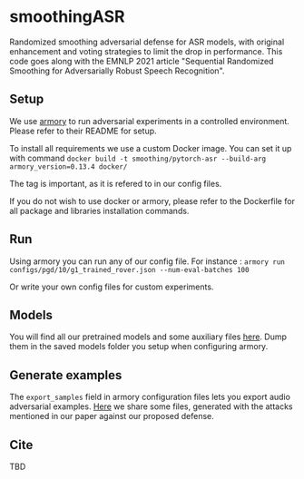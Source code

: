 # smoothingASR
Randomized smoothing adversarial defense for ASR models, with original enhancement and voting strategies to limit the drop in performance. This code goes along with the EMNLP 2021 article "Sequential Randomized Smoothing for Adversarially Robust Speech Recognition".

## Setup
We use [armory](https://github.com/twosixlabs/armory) to run adversarial experiments in a controlled environment. Please refer to their README for setup.

To install all requirements we use a custom Docker image. You can set it up with command 
`docker build -t smoothing/pytorch-asr --build-arg armory_version=0.13.4 docker/`

The tag is important, as it is refered to in our config files.

If you do not wish to use docker or armory, please refer to the Dockerfile for all package and libraries installation commands.

## Run
Using armory you can run any of our config file. For instance : 
`armory run configs/pgd/10/g1_trained_rover.json --num-eval-batches 100`

Or write your own config files for custom experiments.

## Models

You will find all our pretrained models and some auxiliary files [here](https://drive.google.com/drive/folders/1MOx0H0Qf_f21pIrkoCPW6VNQJZk3BNe6?usp=sharing). Dump them in the saved models folder you setup when configuring armory.

## Generate examples
The `export_samples` field in armory configuration files lets you export audio adversarial examples. [Here](https://drive.google.com/drive/folders/1kmuFh1UZlYk1-g2x6-vsnW3xxreQfr7f?usp=sharing) we share some files, generated with the attacks mentioned in our paper against our proposed defense.

## Cite
TBD
